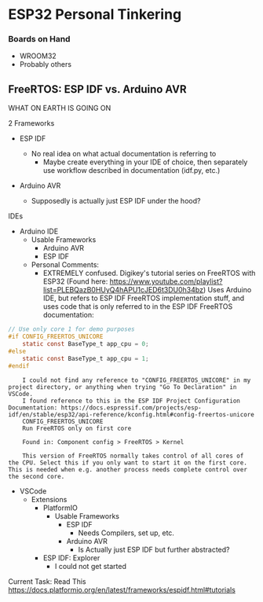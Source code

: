 # ESP32 Personal Tinkering

### Boards on Hand
 - WROOM32
 - Probably others

## FreeRTOS: ESP IDF vs. Arduino AVR

WHAT ON EARTH IS GOING ON

2 Frameworks
 - ESP IDF
	- No real idea on what actual documentation is referring to 
		- Maybe create everything in your IDE of choice, then separately use workflow described in documentation (idf.py, etc.)

 - Arduino AVR
	- Supposedly is actually just ESP IDF under the hood? 

IDEs
 - Arduino IDE
	- Usable Frameworks
		- Arduino AVR
		- ESP IDF
	- Personal Comments:
		- EXTREMELY confused. Digikey's tutorial series on FreeRTOS with ESP32 (Found here: https://www.youtube.com/playlist?list=PLEBQazB0HUyQ4hAPU1cJED6t3DU0h34bz) 
		  Uses Arduino IDE, but refers to ESP IDF FreeRTOS implementation stuff, and uses code that is only referred to in the ESP IDF FreeRTOS documentation:
```c
// Use only core 1 for demo purposes
#if CONFIG_FREERTOS_UNICORE
	static const BaseType_t app_cpu = 0;
#else
	static const BaseType_t app_cpu = 1;
#endif
```

		I could not find any reference to "CONFIG_FREERTOS_UNICORE" in my project directory, or anything when trying "Go To Declaration" in VSCode.
		I found reference to this in the ESP IDF Project Configuration Documentation: https://docs.espressif.com/projects/esp-idf/en/stable/esp32/api-reference/kconfig.html#config-freertos-unicore
		CONFIG_FREERTOS_UNICORE
		Run FreeRTOS only on first core

		Found in: Component config > FreeRTOS > Kernel

		This version of FreeRTOS normally takes control of all cores of the CPU. Select this if you only want to start it on the first core. This is needed when e.g. another process needs complete control over the second core.


 - VSCode
	- Extensions
		- PlatformIO
			- Usable Frameworks
				- ESP IDF
					- Needs Compilers, set up, etc.
				- Arduino AVR
					- Is Actually just ESP IDF but further abstracted?
		- ESP IDF: Explorer
			- I could not get started


Current Task:
Read This
https://docs.platformio.org/en/latest/frameworks/espidf.html#tutorials
